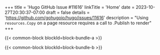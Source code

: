 +++
title = 'Hugo GitHub Issue #11616'
linkTitle = 'Home'
date = 2023-10-27T20:30:37-07:00
draft = false
details = 'https://github.com/gohugoio/hugo/issues/11616'
description = "Using `resources.Copy` on a page resource requires a call to .Publish to render"
+++

{{< common-block blockId=block-bundle-a >}}


{{< common-block blockId=block-bundle-b >}}
